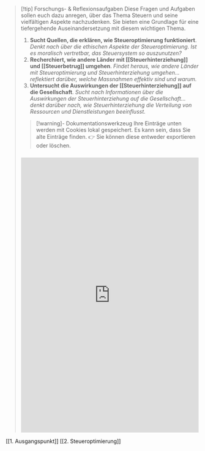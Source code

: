 >[!tip] Forschungs- & Reflexionsaufgaben
>Diese Fragen und Aufgaben sollen euch dazu anregen, über das Thema Steuern und seine vielfältigen Aspekte nachzudenken. Sie bieten eine Grundlage für eine tiefergehende Auseinandersetzung mit diesem wichtigen Thema.
>1. **Sucht Quellen, die erklären, wie Steueroptimierung funktioniert**.
>   *Denkt nach über die ethischen Aspekte der Steueroptimierung. Ist es moralisch vertretbar, das Steuersystem so auszunutzen?*
>2. **Recherchiert, wie andere Länder mit [[Steuerhinterziehung]] und [[Steuerbetrug]] umgehen**.
>   *Findet heraus, wie andere Länder mit Steueroptimierung und Steuerhinterziehung umgehen... reflektiert darüber, welche Massnahmen effektiv sind und warum.*
>3. **Untersucht die Auswirkungen der [[Steuerhinterziehung]] auf die Gesellschaft**.
>   *Sucht nach Informationen über die Auswirkungen der Steuerhinterziehung auf die Gesellschaft... denkt darüber nach, wie Steuerhinterziehung die Verteilung von Ressourcen und Dienstleistungen beeinflusst.*
>   
>>[!warning]- Dokumentationswerkzeug 
>Ihre Einträge unten werden mit Cookies lokal gespeichert. Es kann sein, dass Sie alte Einträge finden. 
>👉 Sie können diese entweder exportieren oder löschen.
>#####
><iframe src="https://app.Lumi.education/api/v1/run/nYkJQz/embed" width="100%" height="720" frameborder="0" allowfullscreen="allowfullscreen" allow="geolocation *; microphone *; camera *; midi *; encrypted-media *"></iframe>

[[1. Ausgangspunkt]]
[[2. Steueroptimierung]]
